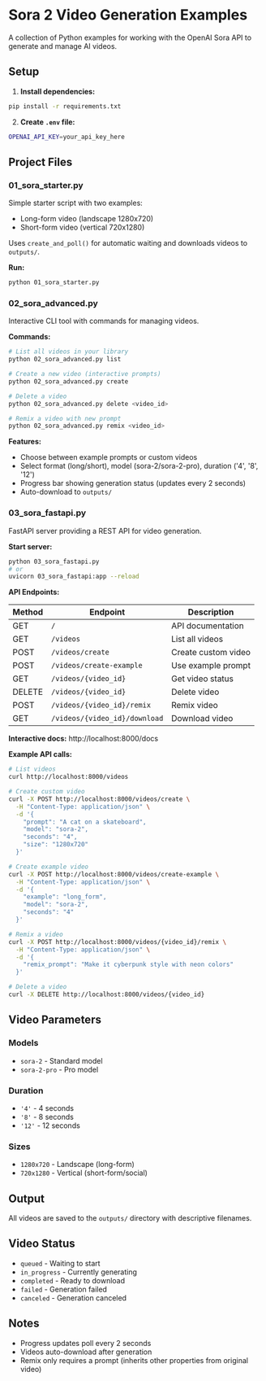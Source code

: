 # Sora 2 Video Generation Examples

A collection of Python examples for working with the OpenAI Sora API to generate and manage AI videos.

## Setup

1. **Install dependencies:**
```bash
pip install -r requirements.txt
```

2. **Create `.env` file:**
```bash
OPENAI_API_KEY=your_api_key_here
```

## Project Files

### 01_sora_starter.py
Simple starter script with two examples:
- Long-form video (landscape 1280x720)
- Short-form video (vertical 720x1280)

Uses `create_and_poll()` for automatic waiting and downloads videos to `outputs/`.

**Run:**
```bash
python 01_sora_starter.py
```

### 02_sora_advanced.py
Interactive CLI tool with commands for managing videos.

**Commands:**
```bash
# List all videos in your library
python 02_sora_advanced.py list

# Create a new video (interactive prompts)
python 02_sora_advanced.py create

# Delete a video
python 02_sora_advanced.py delete <video_id>

# Remix a video with new prompt
python 02_sora_advanced.py remix <video_id>
```

**Features:**
- Choose between example prompts or custom videos
- Select format (long/short), model (sora-2/sora-2-pro), duration ('4', '8', '12')
- Progress bar showing generation status (updates every 2 seconds)
- Auto-download to `outputs/`

### 03_sora_fastapi.py
FastAPI server providing a REST API for video generation.

**Start server:**
```bash
python 03_sora_fastapi.py
# or
uvicorn 03_sora_fastapi:app --reload
```

**API Endpoints:**

| Method | Endpoint | Description |
|--------|----------|-------------|
| GET | `/` | API documentation |
| GET | `/videos` | List all videos |
| POST | `/videos/create` | Create custom video |
| POST | `/videos/create-example` | Use example prompt |
| GET | `/videos/{video_id}` | Get video status |
| DELETE | `/videos/{video_id}` | Delete video |
| POST | `/videos/{video_id}/remix` | Remix video |
| GET | `/videos/{video_id}/download` | Download video |

**Interactive docs:** http://localhost:8000/docs

**Example API calls:**

```bash
# List videos
curl http://localhost:8000/videos

# Create custom video
curl -X POST http://localhost:8000/videos/create \
  -H "Content-Type: application/json" \
  -d '{
    "prompt": "A cat on a skateboard",
    "model": "sora-2",
    "seconds": "4",
    "size": "1280x720"
  }'

# Create example video
curl -X POST http://localhost:8000/videos/create-example \
  -H "Content-Type: application/json" \
  -d '{
    "example": "long_form",
    "model": "sora-2",
    "seconds": "4"
  }'

# Remix a video
curl -X POST http://localhost:8000/videos/{video_id}/remix \
  -H "Content-Type: application/json" \
  -d '{
    "remix_prompt": "Make it cyberpunk style with neon colors"
  }'

# Delete a video
curl -X DELETE http://localhost:8000/videos/{video_id}
```

## Video Parameters

### Models
- `sora-2` - Standard model
- `sora-2-pro` - Pro model

### Duration
- `'4'` - 4 seconds
- `'8'` - 8 seconds
- `'12'` - 12 seconds

### Sizes
- `1280x720` - Landscape (long-form)
- `720x1280` - Vertical (short-form/social)

## Output

All videos are saved to the `outputs/` directory with descriptive filenames.

## Video Status

- `queued` - Waiting to start
- `in_progress` - Currently generating
- `completed` - Ready to download
- `failed` - Generation failed
- `canceled` - Generation canceled

## Notes

- Progress updates poll every 2 seconds
- Videos auto-download after generation
- Remix only requires a prompt (inherits other properties from original video)
